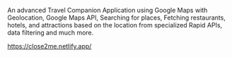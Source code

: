 An advanced Travel Companion Application using Google Maps with Geolocation, Google Maps API, Searching for places, Fetching restaurants, hotels, and attractions based on the location from specialized Rapid APIs, data filtering and much more.       

https://close2me.netlify.app/
